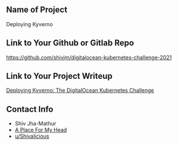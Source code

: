 ## Name of Project 
Deploying Kyverno
 
## Link to Your Github or Gitlab Repo
<https://github.com/shivjm/digitalocean-kubernetes-challenge-2021>

## Link to Your Project Writeup
[Deploying Kyverno: The DigitalOcean Kubernetes Challenge](https://shivjm.blog/digitalocean-kubernetes-challenge-2021/)

## Contact Info
* Shiv Jha-Mathur
* [A Place For My Head](https://shivjm.blog/)
* [u/Shivalicious](https://www.reddit.com/user/Shivalicious)
